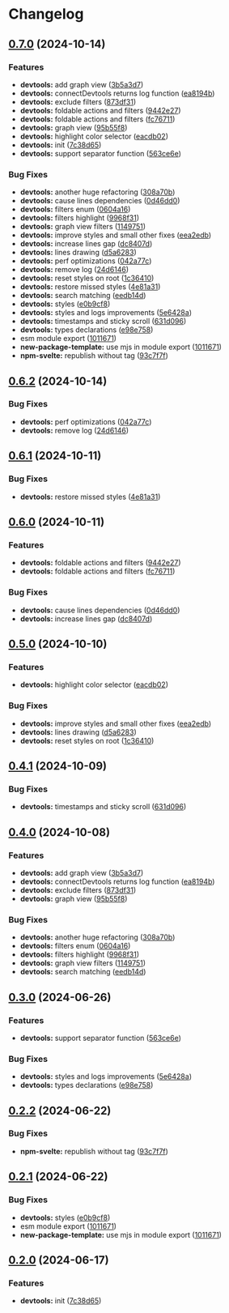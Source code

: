 # Changelog

## [0.7.0](https://github.com/kasperskei/reatom/compare/devtools-v0.6.2...devtools-v0.7.0) (2024-10-14)


### Features

* **devtools:** add graph view ([3b5a3d7](https://github.com/kasperskei/reatom/commit/3b5a3d71f8e98ea0760399935deae1f93c6fa973))
* **devtools:** connectDevtools returns log function ([ea8194b](https://github.com/kasperskei/reatom/commit/ea8194b0d865677357272b9273434be490dce039))
* **devtools:** exclude filters ([873df31](https://github.com/kasperskei/reatom/commit/873df31389050a2f160733a42b87bf31988c78a0))
* **devtools:** foldable actions and filters ([9442e27](https://github.com/kasperskei/reatom/commit/9442e27b73bc6e50919b019d5bf9abca4e7986fb))
* **devtools:** foldable actions and filters ([fc76711](https://github.com/kasperskei/reatom/commit/fc76711714f6a8e729712fdb81b9fbf5f844842d))
* **devtools:** graph view ([95b55f8](https://github.com/kasperskei/reatom/commit/95b55f8133c14d68c43707361caa0c5c0174b564))
* **devtools:** highlight color selector ([eacdb02](https://github.com/kasperskei/reatom/commit/eacdb020f7fbd2b37ebdfe6606ff4d4d6166090f))
* **devtools:** init ([7c38d65](https://github.com/kasperskei/reatom/commit/7c38d65ea8b0a76589dec7423c17a63b7822fa9e))
* **devtools:** support separator function ([563ce6e](https://github.com/kasperskei/reatom/commit/563ce6effc0f3ccd7dfe925ebab10a846e3df2b9))


### Bug Fixes

* **devtools:** another huge refactoring ([308a70b](https://github.com/kasperskei/reatom/commit/308a70bcf5e8c038acfb5c85083a5f1480a85b2a))
* **devtools:** cause lines dependencies ([0d46dd0](https://github.com/kasperskei/reatom/commit/0d46dd07491bd724900322811eb58c0f2c179bd2))
* **devtools:** filters enum ([0604a16](https://github.com/kasperskei/reatom/commit/0604a166c8cc0905a1c0538606784f3660692878))
* **devtools:** filters highlight ([9968f31](https://github.com/kasperskei/reatom/commit/9968f31fdf85154d87858ef39310428dc03340c8))
* **devtools:** graph view filters ([1149751](https://github.com/kasperskei/reatom/commit/114975115687f355b96eef35308e2c799050f2c6))
* **devtools:** improve styles and small other fixes ([eea2edb](https://github.com/kasperskei/reatom/commit/eea2edb64e1e50dfc73ba950f0bca8ef38fb135e))
* **devtools:** increase lines gap ([dc8407d](https://github.com/kasperskei/reatom/commit/dc8407d85c464ec845b5d25fdfdbfaa013a29bc1))
* **devtools:** lines drawing ([d5a6283](https://github.com/kasperskei/reatom/commit/d5a62838ee7861a07c2a3554e37c0fe5b58a416e))
* **devtools:** perf optimizations ([042a77c](https://github.com/kasperskei/reatom/commit/042a77cc1399bf0abc32489371c1ee2cd7ca5027))
* **devtools:** remove log ([24d6146](https://github.com/kasperskei/reatom/commit/24d61463a329e343ab467dc20f92539933853a66))
* **devtools:** reset styles on root ([1c36410](https://github.com/kasperskei/reatom/commit/1c36410962bcc075927319e6f5e3cffcca591f4c))
* **devtools:** restore missed styles ([4e81a31](https://github.com/kasperskei/reatom/commit/4e81a318d7cea0fd01c1d770edd720db4c2c5ace))
* **devtools:** search matching ([eedb14d](https://github.com/kasperskei/reatom/commit/eedb14dd1404a60c38aeae5e7a1ca1a5e1f038dd))
* **devtools:** styles ([e0b9cf8](https://github.com/kasperskei/reatom/commit/e0b9cf8f3d781676cd4bed8266896f24ee06b9ca))
* **devtools:** styles and logs improvements ([5e6428a](https://github.com/kasperskei/reatom/commit/5e6428a79dfcfd8b07d1ad892b8d4153f651cf7d))
* **devtools:** timestamps and sticky scroll ([631d096](https://github.com/kasperskei/reatom/commit/631d096a6740acc8ce5958a5ccf8dcb445ef8cdd))
* **devtools:** types declarations ([e98e758](https://github.com/kasperskei/reatom/commit/e98e7583cc86b4f7019ccf182843ca12023f5174))
* esm module export ([1011671](https://github.com/kasperskei/reatom/commit/10116719dd92d8102352a39e4ed772b8173d8668))
* **new-package-template:** use mjs in module export ([1011671](https://github.com/kasperskei/reatom/commit/10116719dd92d8102352a39e4ed772b8173d8668))
* **npm-svelte:** republish without tag ([93c7f7f](https://github.com/kasperskei/reatom/commit/93c7f7f5ec58247b1b3aec854cd83b0a0ecd6a6c))

## [0.6.2](https://github.com/artalar/reatom/compare/devtools-v0.6.1...devtools-v0.6.2) (2024-10-14)


### Bug Fixes

* **devtools:** perf optimizations ([042a77c](https://github.com/artalar/reatom/commit/042a77cc1399bf0abc32489371c1ee2cd7ca5027))
* **devtools:** remove log ([24d6146](https://github.com/artalar/reatom/commit/24d61463a329e343ab467dc20f92539933853a66))

## [0.6.1](https://github.com/artalar/reatom/compare/devtools-v0.6.0...devtools-v0.6.1) (2024-10-11)


### Bug Fixes

* **devtools:** restore missed styles ([4e81a31](https://github.com/artalar/reatom/commit/4e81a318d7cea0fd01c1d770edd720db4c2c5ace))

## [0.6.0](https://github.com/artalar/reatom/compare/devtools-v0.5.0...devtools-v0.6.0) (2024-10-11)


### Features

* **devtools:** foldable actions and filters ([9442e27](https://github.com/artalar/reatom/commit/9442e27b73bc6e50919b019d5bf9abca4e7986fb))
* **devtools:** foldable actions and filters ([fc76711](https://github.com/artalar/reatom/commit/fc76711714f6a8e729712fdb81b9fbf5f844842d))


### Bug Fixes

* **devtools:** cause lines dependencies ([0d46dd0](https://github.com/artalar/reatom/commit/0d46dd07491bd724900322811eb58c0f2c179bd2))
* **devtools:** increase lines gap ([dc8407d](https://github.com/artalar/reatom/commit/dc8407d85c464ec845b5d25fdfdbfaa013a29bc1))

## [0.5.0](https://github.com/artalar/reatom/compare/devtools-v0.4.1...devtools-v0.5.0) (2024-10-10)


### Features

* **devtools:** highlight color selector ([eacdb02](https://github.com/artalar/reatom/commit/eacdb020f7fbd2b37ebdfe6606ff4d4d6166090f))


### Bug Fixes

* **devtools:** improve styles and small other fixes ([eea2edb](https://github.com/artalar/reatom/commit/eea2edb64e1e50dfc73ba950f0bca8ef38fb135e))
* **devtools:** lines drawing ([d5a6283](https://github.com/artalar/reatom/commit/d5a62838ee7861a07c2a3554e37c0fe5b58a416e))
* **devtools:** reset styles on root ([1c36410](https://github.com/artalar/reatom/commit/1c36410962bcc075927319e6f5e3cffcca591f4c))

## [0.4.1](https://github.com/artalar/reatom/compare/devtools-v0.4.0...devtools-v0.4.1) (2024-10-09)


### Bug Fixes

* **devtools:** timestamps and sticky scroll ([631d096](https://github.com/artalar/reatom/commit/631d096a6740acc8ce5958a5ccf8dcb445ef8cdd))

## [0.4.0](https://github.com/artalar/reatom/compare/devtools-v0.3.0...devtools-v0.4.0) (2024-10-08)


### Features

* **devtools:** add graph view ([3b5a3d7](https://github.com/artalar/reatom/commit/3b5a3d71f8e98ea0760399935deae1f93c6fa973))
* **devtools:** connectDevtools returns log function ([ea8194b](https://github.com/artalar/reatom/commit/ea8194b0d865677357272b9273434be490dce039))
* **devtools:** exclude filters ([873df31](https://github.com/artalar/reatom/commit/873df31389050a2f160733a42b87bf31988c78a0))
* **devtools:** graph view ([95b55f8](https://github.com/artalar/reatom/commit/95b55f8133c14d68c43707361caa0c5c0174b564))


### Bug Fixes

* **devtools:** another huge refactoring ([308a70b](https://github.com/artalar/reatom/commit/308a70bcf5e8c038acfb5c85083a5f1480a85b2a))
* **devtools:** filters enum ([0604a16](https://github.com/artalar/reatom/commit/0604a166c8cc0905a1c0538606784f3660692878))
* **devtools:** filters highlight ([9968f31](https://github.com/artalar/reatom/commit/9968f31fdf85154d87858ef39310428dc03340c8))
* **devtools:** graph view filters ([1149751](https://github.com/artalar/reatom/commit/114975115687f355b96eef35308e2c799050f2c6))
* **devtools:** search matching ([eedb14d](https://github.com/artalar/reatom/commit/eedb14dd1404a60c38aeae5e7a1ca1a5e1f038dd))

## [0.3.0](https://github.com/artalar/reatom/compare/devtools-v0.2.2...devtools-v0.3.0) (2024-06-26)


### Features

* **devtools:** support separator function ([563ce6e](https://github.com/artalar/reatom/commit/563ce6effc0f3ccd7dfe925ebab10a846e3df2b9))


### Bug Fixes

* **devtools:** styles and logs improvements ([5e6428a](https://github.com/artalar/reatom/commit/5e6428a79dfcfd8b07d1ad892b8d4153f651cf7d))
* **devtools:** types declarations ([e98e758](https://github.com/artalar/reatom/commit/e98e7583cc86b4f7019ccf182843ca12023f5174))

## [0.2.2](https://github.com/artalar/reatom/compare/devtools-v0.2.1...devtools-v0.2.2) (2024-06-22)


### Bug Fixes

* **npm-svelte:** republish without tag ([93c7f7f](https://github.com/artalar/reatom/commit/93c7f7f5ec58247b1b3aec854cd83b0a0ecd6a6c))

## [0.2.1](https://github.com/artalar/reatom/compare/devtools-v0.2.0...devtools-v0.2.1) (2024-06-22)


### Bug Fixes

* **devtools:** styles ([e0b9cf8](https://github.com/artalar/reatom/commit/e0b9cf8f3d781676cd4bed8266896f24ee06b9ca))
* esm module export ([1011671](https://github.com/artalar/reatom/commit/10116719dd92d8102352a39e4ed772b8173d8668))
* **new-package-template:** use mjs in module export ([1011671](https://github.com/artalar/reatom/commit/10116719dd92d8102352a39e4ed772b8173d8668))

## [0.2.0](https://github.com/artalar/reatom/compare/devtools-v0.1.0...devtools-v0.2.0) (2024-06-17)


### Features

* **devtools:** init ([7c38d65](https://github.com/artalar/reatom/commit/7c38d65ea8b0a76589dec7423c17a63b7822fa9e))
